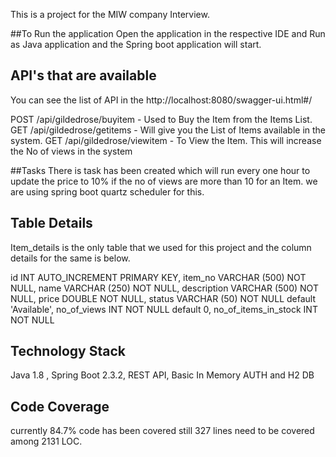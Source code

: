 This is a project for the MIW company Interview.

##To Run the application
Open the application in the respective IDE and Run as Java application and the Spring boot application will start.

## API's that are available
You can see the list of API in the http://localhost:8080/swagger-ui.html#/

POST /api/gildedrose/buyitem - Used to Buy the Item from the Items List.
GET /api/gildedrose/getitems - Will give you the List of Items available in the system.
GET /api/gildedrose/viewitem - To View the Item. This will increase the No of views in the system

##Tasks
There is task has been created which will run every one hour to update the price to 10% if the no of views are more than 10 for an Item. we are using spring boot quartz scheduler for this.

## Table Details
Item_details is the only table that we used for this project and the column details for the same is below.

   id INT AUTO_INCREMENT PRIMARY KEY,
   item_no VARCHAR (500) NOT NULL,
   name VARCHAR (250) NOT NULL,
   description VARCHAR (500) NOT NULL,
   price DOUBLE NOT NULL,
   status VARCHAR (50) NOT NULL default 'Available',
   no_of_views INT NOT NULL default 0,
   no_of_items_in_stock INT NOT NULL

## Technology Stack
Java 1.8 , Spring Boot 2.3.2, REST API, Basic In Memory AUTH and H2 DB 

## Code Coverage
currently 84.7% code has been covered still 327 lines need to be covered among 2131 LOC.